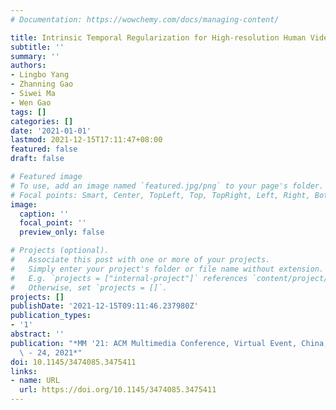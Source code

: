 ```yaml
---
# Documentation: https://wowchemy.com/docs/managing-content/

title: Intrinsic Temporal Regularization for High-resolution Human Video Synthesis
subtitle: ''
summary: ''
authors:
- Lingbo Yang
- Zhanning Gao
- Siwei Ma
- Wen Gao
tags: []
categories: []
date: '2021-01-01'
lastmod: 2021-12-15T17:11:47+08:00
featured: false
draft: false

# Featured image
# To use, add an image named `featured.jpg/png` to your page's folder.
# Focal points: Smart, Center, TopLeft, Top, TopRight, Left, Right, BottomLeft, Bottom, BottomRight.
image:
  caption: ''
  focal_point: ''
  preview_only: false

# Projects (optional).
#   Associate this post with one or more of your projects.
#   Simply enter your project's folder or file name without extension.
#   E.g. `projects = ["internal-project"]` references `content/project/deep-learning/index.md`.
#   Otherwise, set `projects = []`.
projects: []
publishDate: '2021-12-15T09:11:46.237980Z'
publication_types:
- '1'
abstract: ''
publication: "*MM '21: ACM Multimedia Conference, Virtual Event, China, October 20\
  \ - 24, 2021*"
doi: 10.1145/3474085.3475411
links:
- name: URL
  url: https://doi.org/10.1145/3474085.3475411
---
```

